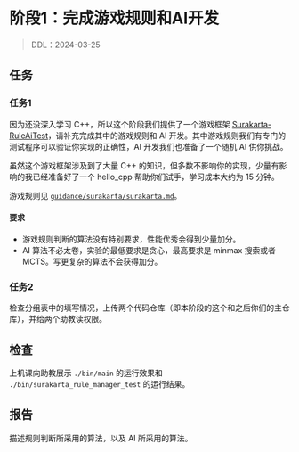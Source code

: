 # 阶段1：完成游戏规则和AI开发

> DDL：2024-03-25

## 任务

### 任务1

因为还没深入学习 C++，所以这个阶段我们提供了一个游戏框架 [Surakarta-RuleAiTest](https://github.com/panjd123/Surakarta-RuleAiTest)，请补充完成其中的游戏规则和 AI 开发。其中游戏规则我们有专门的测试程序可以验证你实现的正确性，AI 开发我们也准备了一个随机 AI 供你挑战。

虽然这个游戏框架涉及到了大量 C++ 的知识，但多数不影响你的实现，少量有影响的我已经准备好了一个 hello_cpp 帮助你们试手，学习成本大约为 15 分钟。

游戏规则见 [`guidance/surakarta/surakarta.md`](../guidance/surakarta/surakarta.md)。

#### 要求

- 游戏规则判断的算法没有特别要求，性能优秀会得到少量加分。
- AI 算法不必太卷，实验的最低要求是贪心，最高要求是 minmax 搜索或者 MCTS。写更复杂的算法不会获得加分。

### 任务2

检查分组表中的填写情况，上传两个代码仓库（即本阶段的这个和之后你们的主仓库），并给两个助教读权限。

## 检查

上机课向助教展示 `./bin/main` 的运行效果和 `./bin/surakarta_rule_manager_test` 的运行结果。

## 报告

描述规则判断所采用的算法，以及 AI 所采用的算法。
